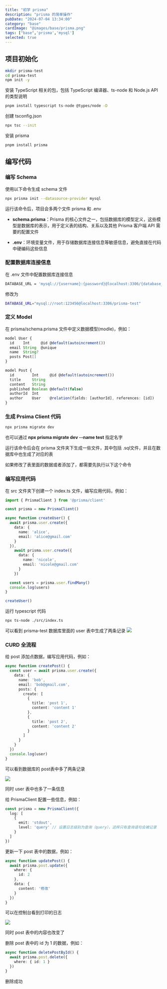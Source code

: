 ```yaml
---
title: "初学 prisma"
description: "prisma 的简单操作"
pubDate: "2024-07-04 13:34:00"
category: "base"
cardImage: "@images/base/prisma.png"
tags: ["base",'prisma','mysql']
selected: true
---
```


## 项目初始化

```bash
mkdir prisma-test
cd prisma-test
npm init -y
```

安装 TypeScript 相关的包，包括 TypeScript 编译器、ts-node 和 Node.js API 的类型说明

```bash
pnpm install typescript ts-node @types/node -D
```

创建 tsconfig.json

```bash
npx tsc --init
```

安装 prisma

```bash
pnpm install prisma
```

## 编写代码

### 编写 Schema

使用以下命令生成 schema 文件

```bash
npx prisma init --datasource-provider mysql
```

运行该命令后，项目会多两个文件 prisma 和 .env

+ **schema.prisma**：Prisma 的核心文件之一，包括数据库的模型定义，这些模型是数据库的表示，用于定义表的结构、关系以及其他 Prisma 客户端 API 需要的配置文件

+ **.env**：环境变量文件，用于存储数据库连接信息等敏感信息，避免直接在代码中硬编码这些信息

### 配置数据库连接信息

在 .env 文件中配置数据库连接信息

```bash
DATABASE_URL = 'mysql://{username}:{password}@localhost:3306/{database_name}'
```

修改为

```bash
DATABASE_URL="mysql://root:123456@localhost:3306/prisma-test"
```

### 定义 Model

在 prisma/schema.prisma 文件中定义数据模型(modle)，例如：

```typescript
model User {
  id    Int     @id @default(autoincrement())
  email String  @unique
  name  String?
  posts Post[]
}

model Post {
  id        Int     @id @default(autoincrement())
  title     String
  content   String
  published Boolean @default(false)
  authorId  Int
  author    User    @relation(fields: [authorId], references: [id])
}
```

### 生成 Prsima Client 代码

```bash
npx prisma migrate dev
```

也可以通过 **npx prisma migrate dev --name test** 指定名字

运行该命令后会在 prisma 文件夹下生成一些文件，其中包括 .sql文件，并且在数据库中也生成了对应的表

如果修改了表里面的数据或者添加了，都需要先执行以下这个命令

### 编写应用代码

在 src 文件夹下创建一个 index.ts 文件，编写应用代码，例如：

```typescript
import { PrismaClient } from '@prisma/client'

const prisma = new PrismaClient()

async function createUser() {
  await prisma.user.create({
    data: {
      name: 'alice',
      email: 'alice@gmail.com'
    }
  }),
    await prisma.user.create({
      data: {
        name: 'nicole',
        email: 'nicole@gmail.com'
      }
    })

  const users = prisma.user.findMany()
  console.log(users)
}

createUser()
```

运行 typescript 代码

```bash
npx ts-node ./src/index.ts
```

可以看到 prisma-test 数据库里面的 user 表中生成了两条记录
![](@images/base/prisma/image.png)

### CURD 全流程

给 post 添加点数据，编写应用代码，例如：

```typescript
async function createPost() {
  const user = await prisma.user.create({
    data: {
      name: 'bob',
      email: 'bob@gmail.com',
      posts: {
        create: [
          {
            title: 'post 1',
            content: 'content 1'
          },
          {
            title: 'post 2',
            content: 'content 2'
          }
        ]
      }
    }
  })
  console.log(user)
}
```

可以看到数据库的 post表中多了两条记录

![](@images/base/prisma/image2.jpg)

同时 user 表中也多了一条信息

给 PrismaClient 配置一些信息，例如：

```typescript
const prisma = new PrismaClient({
  log: [
    {
      emit: 'stdout',
      level: 'query' // 设置日志级别为查询（query），这样只有查询语句会被记录
    }
  ]
})
```

更新一下 post 表中的数据，例如：

```typescript
async function updatePost() {
  await prisma.post.update({
    where: {
      id: 2
    },
    data: {
      content: '修改'
    }
  })
}
```

可以在控制台看到打印的日志

![](@images/base/prisma/image3.png)

同时 post 表中的内容也改变了

删除 post 表中的 id 为 1 的数据，例如：

```typescript
async function deletePostById() {
  await prisma.post.delete({
    where: { id: 1 }
  })
}
```

删除成功
